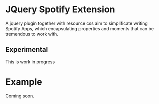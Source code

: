 # JQuery Spotify Extension
A jquery plugin together with resource css aim to simplificate writing Spotify Apps, which encapsulating properties and moments
that can be tremendous to work with.
## Experimental
This is work in progress
# Example
Coming soon.